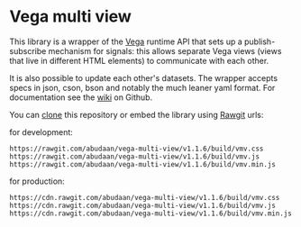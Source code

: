 # Vega multi view

This library is a wrapper of the [Vega](https://github.com/vega/vega) runtime API that sets up a publish-subscribe mechanism for signals: this allows separate Vega views (views that live in different HTML elements) to communicate with each other.

It is also possible to update each other's datasets. The wrapper accepts specs in json, cson, bson and notably the much leaner yaml format. For documentation see the [wiki](https://github.com/abudaan/vega-multi-view/wiki) on Github.

You can [clone](https://github.com/abudaan/vega-multi-view) this repository or embed the library using [Rawgit](https://rawgit.com/) urls:

for development:
```
https://rawgit.com/abudaan/vega-multi-view/v1.1.6/build/vmv.css
https://rawgit.com/abudaan/vega-multi-view/v1.1.6/build/vmv.js
https://rawgit.com/abudaan/vega-multi-view/v1.1.6/build/vmv.min.js
```
for production:
```
https://cdn.rawgit.com/abudaan/vega-multi-view/v1.1.6/build/vmv.css
https://cdn.rawgit.com/abudaan/vega-multi-view/v1.1.6/build/vmv.js
https://cdn.rawgit.com/abudaan/vega-multi-view/v1.1.6/build/vmv.min.js
```